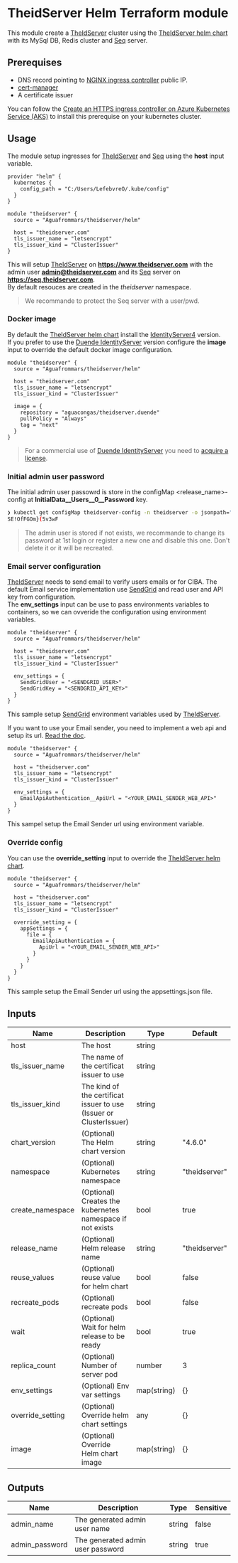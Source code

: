 # TheidServer Helm Terraform module

This module create a [TheIdServer](https://github.com/Aguafrommars/TheIdServer) cluster using the [TheIdServer helm chart](https://artifacthub.io/packages/helm/aguafrommars/theidserver) with its MySql DB, Redis cluster and [Seq](https://datalust.co/) server.

## Prerequises

- DNS record pointing to [NGINX ingress controller](https://github.com/kubernetes/ingress-nginx) public IP.
- [cert-manager](https://github.com/cert-manager/cert-manager)
- A certificate issuer

You can follow the [Create an HTTPS ingress controller on Azure Kubernetes Service (AKS)](https://docs.microsoft.com/en-us/azure/aks/ingress-tls?tabs=azure-cli#add-an-a-record-to-your-dns-zone) to install this prerequise on your kubernetes cluster.

## Usage

The module setup ingresses for [TheIdServer](https://github.com/Aguafrommars/TheIdServer) and [Seq](https://datalust.co/) using the **host** input variable.

```
provider "helm" {
  kubernetes {
    config_path = "C:/Users/LefebvreO/.kube/config"
  }
}

module "theidserver" {
  source = "Aguafrommars/theidserver/helm"

  host = "theidserver.com"
  tls_issuer_name = "letsencrypt"
  tls_issuer_kind = "ClusterIssuer"
}
```

This will setup [TheIdServer](https://github.com/Aguafrommars/TheIdServer) on **https://www.theidserver.com** with the admin user **admin@theidserver.com** and its [Seq](https://datalust.co/) server on **https://seq.theidserver.com**.  
By default resouces are created in the *theidserver* namespace.

> We recommande to protect the Seq server with a user/pwd.

### Docker image

By default the [TheIdServer helm chart](https://artifacthub.io/packages/helm/aguafrommars/theidserver) install the [IdentityServer4](https://github.com/Aguafrommars/TheIdServer/blob/master/src/Aguacongas.TheIdServer.IS4/README.md) version.  
If you prefer to use the [Duende IdentityServer](https://github.com/Aguafrommars/TheIdServer/blob/master/src/Aguacongas.TheIdServer.Duende/README.md) version configure the **image** input to override the default docker image configuration.

```
module "theidserver" {
  source = "Aguafrommars/theidserver/helm"

  host = "theidserver.com"
  tls_issuer_name = "letsencrypt"
  tls_issuer_kind = "ClusterIssuer"

  image = {
    repository = "aguacongas/theidserver.duende"
    pullPolicy = "Always"
    tag = "next"
  }
}
```

> For a commercial use of [Duende IdentityServer](https://duendesoftware.com/products/identityserver) you need to [acquire a license](https://duendesoftware.com/products/identityserver#pricing).  

### Initial admin user password

The initial admin user passowrd is store in the configMap <release_name>-config at **InitialData__Users__0__Password** key.

``` bash
❯ kubectl get configMap theidserver-config -n theidserver -o jsonpath="{.data['InitialData__Users__0__Password']}"
SE!OfFGOm}(5v3wF
```

> The admin user is stored if not exists, we recommande to change its password at 1st login or register a new one and disable this one. Don't delete it or it will be recreated.

### Email server configuration

[TheIdServer](https://github.com/Aguafrommars/TheIdServer) needs to send email to verify users emails or for CIBA. The default Email service implementation use [SendGrid](https://sendgrid.com/) and read user and API key from configuration.  
The **env_settings** input can be use to pass environments variables to containers, so we can ovveride the configuration using environment variables. 

```
module "theidserver" {
  source = "Aguafrommars/theidserver/helm"

  host = "theidserver.com"
  tls_issuer_name = "letsencrypt"
  tls_issuer_kind = "ClusterIssuer"

  env_settings = {
    SendGridUser = "<SENDGRID_USER>"
    SendGridKey = "<SENDGRID_API_KEY>"
  }
}
```
This sample setup [SendGrid](https://sendgrid.com/) environment variables used by [TheIdServer](https://github.com/Aguafrommars/TheIdServer).

If you want to use your Email sender, you need to implement a web api and setup its url. [Read the doc](https://github.com/Aguafrommars/TheIdServer/blob/master/src/Aguacongas.TheIdServer.Duende/README.md#use-your-api). 

```
module "theidserver" {
  source = "Aguafrommars/theidserver/helm"

  host = "theidserver.com"
  tls_issuer_name = "letsencrypt"
  tls_issuer_kind = "ClusterIssuer"

  env_settings = {
    EmailApiAuthentication__ApiUrl = "<YOUR_EMAIL_SENDER_WEB_API>"
  }
}
```
This sampel setup the Email Sender url using environment variable.


### Override config

You can use the **override_setting** input to override the [TheIdServer helm chart](https://artifacthub.io/packages/helm/aguafrommars/theidserver).

```
module "theidserver" {
  source = "Aguafrommars/theidserver/helm"

  host = "theidserver.com"
  tls_issuer_name = "letsencrypt"
  tls_issuer_kind = "ClusterIssuer"

  override_setting = {
    appSettings = {
      file = {
        EmailApiAuthentication = {
          ApiUrl = "<YOUR_EMAIL_SENDER_WEB_API>"
        }
      }
    }
  }
}
```
This sample setup the Email Sender url using the appsettings.json file.

## Inputs

|Name|Description|Type|Default|
|-|-|-|-|
|host|The host|string||
|tls_issuer_name|The name of the certificat issuer to use|string||
|tls_issuer_kind|The kind of the certificat issuer to use (Issuer or ClusterIssuer)|string||
|chart_version|(Optional) The Helm chart version|string|"4.6.0"|
|namespace|(Optional) Kubernetes namespace|string|"theidserver"|
|create_namespace|(Optional) Creates the kubernetes namespace if not exists|bool|true|
|release_name|(Optional) Helm release name|string|"theidserver"|
|reuse_values|(Optional) reuse value for helm chart|bool|false|
|recreate_pods|(Optional) recreate pods|bool|false|
|wait|(Optional) Wait for helm release to be ready|bool|true|
|replica_count|(Optional) Number of server pod|number|3|
|env_settings|(Optional) Env var settings|map(string)|{}|
|override_setting|(Optional) Override helm chart settings|any|{}|
|image|(Optional) Override Helm chart image|map(string)|{}|

## Outputs

|Name|Description|Type|Sensitive|
|-|-|-|-|
|admin_name|The generated admin user name|string|false|
|admin_password|The generated admin user password|string|true|



